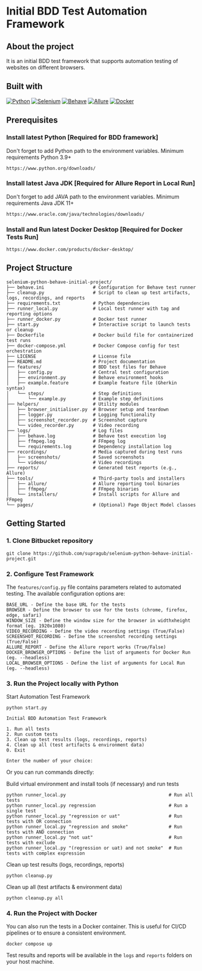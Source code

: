 # Initial BDD Test Automation Framework

## About the project

It is an initial BDD test framework that supports automation testing of websites on different browsers.

## Built with

[![Python][Python]][Python-url]
[![Selenium][Selenium]][Selenium-url]
[![Behave][Behave]][Behave-url]
[![Allure][Allure]][Allure-url]
[![Docker][Docker]][Docker-url]

## Prerequisites

### Install latest Python [Required for BDD framework]

Don't forget to add Python path to the environment variables.
Minimum requirements Python 3.9+

```
https://www.python.org/downloads/
```

### Install latest Java JDK [Required for Allure Report in Local Run]

Don't forget to add JAVA path to the environment variables.
Minimum requirements Java JDK 11+

```
https://www.oracle.com/java/technologies/downloads/
```

### Install and Run latest Docker Desktop [Required for Docker Tests Run]

```
https://www.docker.com/products/docker-desktop/
```

## Project Structure

```
selenium-python-behave-initial-project/
├── behave.ini                  # Configuration for Behave test runner
├── cleanup.py                  # Script to clean up test artifacts, logs, recordings, and reports
├── requirements.txt            # Python dependencies
├── runner_local.py             # Local test runner with tag and reporting options
├── runner_docker.py            # Docker test runner
├── start.py                    # Interactive script to launch tests or cleanup
├── Dockerfile                  # Docker build file for containerized test runs
├── docker-compose.yml          # Docker Compose config for test orchestration
├── LICENSE                     # License file
├── README.md                   # Project documentation
├── features/                   # BDD test files for Behave
│   ├── config.py               # Central test configuration
│   ├── environment.py          # Behave environment hooks
│   ├── example.feature         # Example feature file (Gherkin syntax)
│   └── steps/                  # Step definitions
│       └── example.py          # Example step definitions
├── helpers/                    # Utility modules
│   ├── browser_initialiser.py  # Browser setup and teardown
│   ├── logger.py               # Logging functionality
│   ├── screenshot_recorder.py  # Screenshot capture
│   └── video_recorder.py       # Video recording
├── logs/                       # Log files
│   ├── behave.log              # Behave test execution log
│   ├── ffmpeg.log              # FFmpeg log
│   └── requirements.log        # Dependency installation log
├── recordings/                 # Media captured during test runs
│   ├── screenshots/            # Saved screenshots
│   └── videos/                 # Video recordings
├── reports/                    # Generated test reports (e.g., Allure)
├── tools/                      # Third-party tools and installers
│   ├── allure/                 # Allure reporting tool binaries
│   ├── ffmpeg/                 # FFmpeg binaries
│   └── installers/             # Install scripts for Allure and FFmpeg
└── pages/                      # (Optional) Page Object Model classes
```

## Getting Started

### 1. Clone Bitbucket repository

```
git clone https://github.com/supragub/selenium-python-behave-initial-project.git
```

### 2. Configure Test Framework

The `features/config.py` file contains parameters related to automated testing. The available configuration options are:

```
BASE_URL - Define the base URL for the tests
BROWSER - Define the browser to use for the tests (chrome, firefox, edge, safari)
WINDOW_SIZE - Define the window size for the browser in widthxheight format (eg. 1920x1080)
VIDEO_RECORDING - Define the video recording settings (True/False)
SCREENSHOT_RECORDING - Define the screenshot recording settings (True/False)
ALLURE_REPORT - Define the Allure report works (True/False)
DOCKER_BROWSER_OPTIONS - Define the list of arguments for Docker Run (eg. --headless)
LOCAL_BROWSER_OPTIONS - Define the list of arguments for Local Run (eg. --headless)
```

### 3. Run the Project locally with Python

Start Automation Test Framework
```
python start.py
```
```
Initial BDD Automation Test Framework

1. Run all tests
2. Run custom tests
3. Clean up test results (logs, recordings, reports)
4. Clean up all (test artifacts & environment data)
0. Exit

Enter the number of your choice:
```
Or you can run commands directly:

Build virtual environment and install tools (if necessary) and run tests
```
python runner_local.py                                      # Run all tests
python runner_local.py regression                           # Run a single test
python runner_local.py "regression or uat"                  # Run tests with OR connection
python runner_local.py "regression and smoke"               # Run tests with AND connection 
python runner_local.py "not uat"                            # Run tests with exclude
python runner_local.py "(regression or uat) and not smoke"  # Run tests with complex expression
```

Clean up test results (logs, recordings, reports)
```
python cleanup.py
```

Clean up all (test artifacts & environment data)
```
python cleanup.py all
```

### 4. Run the Project with Docker

You can also run the tests in a Docker container. This is useful for CI/CD pipelines or to ensure a consistent environment.

```
docker compose up
```

Test results and reports will be available in the `logs` and `reports` folders on your host machine.


[Python]: https://img.shields.io/badge/python-3670A0?style=for-the-badge&logo=python&logoColor=ffdd54

[Python-url]: https://www.python.org/

[Selenium]: https://img.shields.io/badge/-selenium-%43B02A?style=for-the-badge&logo=selenium&logoColor=white

[Selenium-url]: https://www.selenium.dev

[Behave]: https://img.shields.io/badge/Behave-802045?style=for-the-badge&logo=python&logoColor=white

[Behave-url]: https://behave.readthedocs.io/en/latest/

[Allure]: https://img.shields.io/badge/Allure-ff5000?style=for-the-badge&logo=allure&logoColor=white

[Allure-url]: https://allurereport.org/

[Docker]: https://img.shields.io/badge/docker-2496ED?style=for-the-badge&logo=docker&logoColor=white&labelColor=1D63ED&color=1D63ED

[Docker-url]: https://www.docker.com/